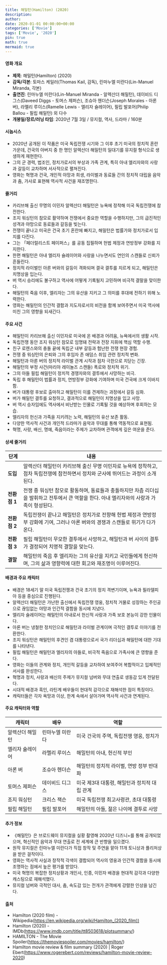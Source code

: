 ```yaml
---
title: 해밀턴(Hamilton) (2020)
description: 
author: 
date: 2020-01-01 00:00:00+00:00
categories: ['Movie']
tags: ['Movie', '2020']
pin: true
math: true
mermaid: true
---
```

#### 영화 개요

- **제목**: 해밀턴(Hamilton) (2020)  
- **감독/각본**: 토마스 케일러(Thomas Kail, 감독), 린마누엘 미란다(Lin-Manuel Miranda, 각본)  
- **출연진**: 린마누엘 미란다(Lin-Manuel Miranda - 알렉산더 해밀턴), 데이비드 디그스(Daveed Diggs - 토머스 제퍼슨), 조슈아 헨더슨(Joseph Morales - 아론 버), 라멜리 루이스(Ramelle Lewis - 엘리자 슐레이어), 필립 발포어(Philip Ballou - 필립 해밀턴) 외 다수  
- **개봉일/장르/러닝 타임**: 2020년 7월 3일 / 뮤지컬, 역사, 드라마 / 160분  

#### 시놉시스

- 2020년 공개된 이 작품은 미국 독립전쟁 시기와 그 이후 초기 미국의 정치적 혼란 가운데, 건국의 아버지 중 한 명인 알렉산더 해밀턴의 일대기를 뮤지컬 형식으로 생생하게 재현한다.  
- 그의 군 경력, 법조인, 정치가로서의 부상과 가족 관계, 특히 아내 엘리자와의 사랑과 갈등이 교차하며 서사적으로 펼쳐진다.  
- 영화는 혁명과 건국, 개인적 야망과 희생, 라이벌과 동료들 간의 정치적 대립을 음악과 춤, 가사로 표현해 역사적 사건을 재조명한다.  

#### 줄거리

- 카리브해 출신 무명의 이민자 알렉산더 해밀턴은 뉴욕에 정착해 미국 독립전쟁에 참전한다.  
- 조지 워싱턴의 참모로 활약하며 전쟁에서 중요한 역할을 수행하지만, 그의 급진적인 성격과 야망으로 동료들과 갈등을 빚는다.  
- 전쟁이 끝나고 미국은 건국 초기 혼란에 빠지고, 해밀턴은 법률가와 정치가로서 입지를 다진다.  
- 그는 「페더럴리스트 페이퍼스」를 공동 집필하며 헌법 제정과 연방정부 강화를 지지한다.  
- 한편 해밀턴은 아내 엘리자 슐레이어와 사랑을 나누면서도 연인의 스캔들로 신뢰가 흔들린다.  
- 정치적 라이벌인 아론 버와의 갈등이 격화되며 결국 결투를 치르게 되고, 해밀턴은 치명상을 입는다.  
- 버 역시 승리에도 불구하고 역사에 어떻게 기록될지 고민하며 비극적 결말을 맞이한다.  
- 해밀턴의 죽음 이후, 엘리자는 그의 유산을 지키고 그 의미를 후대에 전하기 위해 노력한다.  
- 영화는 해밀턴의 인간적 결함과 지도자로서의 비전을 함께 보여주면서 미국 역사에 미친 그의 영향을 되새긴다.  

#### 주요 사건

- 해밀턴이 카리브해 출신 이민자로 미국에 온 배경과 어려움, 뉴욕에서의 생활 시작.  
- 독립전쟁 동안 조지 워싱턴 참모로 임명돼 전략과 전장 지휘에 핵심 역할 수행.  
- 친구 로렌스와의 충돌 끝에 독립군 내부 갈등과 험난한 전쟁 현장 경험.  
- 전쟁 중 워싱턴의 은퇴와 그의 후임자 존 애덤스 취임 관련 정치적 변화.  
- 해밀턴과 아론 버의 정치적 라이벌 관계 시작과 점차 극한으로 치닫는 긴장.  
- 해밀턴의 부정 사건(마리아 레이놀즈 스캔들) 폭로와 정치적 위기.  
- 그의 아들 필립 해밀턴이 정치적 경쟁자와의 결투에서 사망하는 비극.  
- 독립 후 해밀턴이 법률과 정치, 연방정부 강화에 기여하며 미국 건국에 크게 이바지함.  
- 버가 대통령 후보로 출마하고 해밀턴이 이를 견제하는 과정에서 갈등 심화.  
- 버가 해밀턴 결투를 요청하고, 결과적으로 해밀턴이 치명상을 입고 사망.  
- 버 역시 승자임에도 역사에서 비난받는 인물로 기록될 것을 예상하며 후회하는 모습.  
- 엘리자의 헌신과 가족을 지키려는 노력, 해밀턴의 유산 보존 활동.  
- 다양한 역사적 사건과 개인적 드라마가 음악과 무대를 통해 역동적으로 표현됨.  
- 혁명, 사랑, 배신, 명예, 죽음이라는 주제가 교차하며 관객에게 깊은 여운을 준다.  

#### 상세 줄거리

| **단계**     | **내용**                                                                                                                                                     |
|--------------|--------------------------------------------------------------------------------------------------------------------------------------------------------------|
| **도입**    | 알렉산더 해밀턴이 카리브해 출신 무명 이민자로 뉴욕에 정착하고, 점차 독립전쟁에 참전하면서 정치와 군사에 뛰어드는 과정이 소개된다.                                         |
| **전환점 1** | 전쟁 중 워싱턴 참모로 활동하며, 동료들과 충돌하지만 차츰 리더십을 발휘하고 전투에서 큰 역할을 한다. 아내 엘리자와의 사랑과 가족이 형성된다.                                   |
| **전환점 2** | 독립전쟁이 끝나고 해밀턴은 정치가로 전향해 헌법 제정과 연방정부 강화에 기여, 그러나 아론 버와의 경쟁과 스캔들로 위기가 다가온다.                                       |
| **전환점 3** | 필립 해밀턴이 무모한 결투에서 사망하고, 해밀턴과 버 사이의 결투가 결정되어 치명적 결말을 맞는다.                                                             |
| **결말**    | 해밀턴의 죽음 후 엘리자는 그의 유산을 지키고 국민들에게 헌신하며, 그의 삶과 영향력에 대한 회고와 재조명이 이루어진다.                                              |

#### 배경과 주요 캐릭터

- 배경은 18세기 말 미국 독립전쟁과 건국 초기의 정치 격변기이며, 뉴욕과 필라델피아 등을 중심으로 진행된다.  
- 알렉산더 해밀턴은 가난한 출신에서 독립전쟁 영웅, 정치적 거물로 성장하는 주인공으로 끊임없는 야망과 인간적 결함을 동시에 지녔다.  
- 엘리자 슐레이어는 해밀턴의 아내로서 헌신적 사랑과 가족 보호 본능이 강한 인물이다.  
- 아론 버는 냉철한 정치인으로 해밀턴과 라이벌 관계이며 극적인 결투로 이야기를 전환한다.  
- 조지 워싱턴은 해밀턴의 후견인 겸 대통령으로서 국가 리더십과 해밀턴에 대한 기대를 나타낸다.  
- 필립 해밀턴은 해밀턴과 엘리자의 아들로, 비극적 죽음으로 가족사에 큰 영향을 준다.  
- 영화는 이들의 관계와 정치, 개인적 갈등을 교차하여 보여주어 복합적이고 입체적인 서사를 완성한다.  
- 혁명과 정치, 사랑과 배신의 주제가 뮤지컬 넘버와 무대 연출로 생동감 있게 전달된다.  
- 시대적 배경과 흑인, 라틴계 배우들이 현대적 감각으로 재해석한 점이 특징이다.  
- 캐릭터들은 각자 욕망과 이상, 한계 속에서 살아가며 역사적 사건과 연계된다.  

#### 주요 캐릭터와 역할

| **캐릭터**        | **배우**            | **역할**                                   |
|-------------------|---------------------|--------------------------------------------|
| 알렉산더 해밀턴   | 린마누엘 미란다     | 미국 건국의 주역, 독립전쟁 영웅, 정치가      |
| 엘리자 슐레이어   | 라멜리 루이스       | 해밀턴의 아내, 헌신적 부인                   |
| 아론 버           | 조슈아 헨더슨       | 해밀턴의 정치적 라이벌, 연방 정부 반대파      |
| 토머스 제퍼슨     | 데이비드 디그스     | 미국 제3대 대통령, 해밀턴과 정치적 대립 관계  |
| 조지 워싱턴       | 크리스 잭슨         | 미국 독립전쟁 최고사령관, 초대 대통령        |
| 필립 해밀턴       | 필립 발포어         | 해밀턴의 아들, 젊은 나이에 결투로 사망        |

#### 추가 정보

- 《해밀턴》은 브로드웨이 뮤지컬을 실황 촬영해 2020년 디즈니+를 통해 공개되었으며, 혁신적인 음악과 무대 연출로 전 세계에 큰 반향을 일으켰다.  
- 원작 뮤지컬은 린마누엘 미란다가 직접 창작 및 주연을 맡아 11개 토니상과 퓰리처상을 받은 걸작이다.  
- 영화는 역사적 사실과 창작적 각색이 결합되어 역사의 영웅과 인간적 결함을 동시에 조명하는 점에서 높은 평가를 받았다.  
- 미국 혁명의 복잡한 정치상황과 개인사, 인종, 이민자 배경을 현대적 감각과 다양한 캐스팅으로 재해석했다.  
- 뮤지컬 넘버와 극적인 대사, 춤, 속도감 있는 전개가 관객에게 강렬한 인상을 남긴다.

#### 출처

- Hamilton (2020 film) - Wikipedia(https://en.wikipedia.org/wiki/Hamilton_(2020_film))  
- Hamilton (2020) - IMDb(https://www.imdb.com/title/tt8503618/plotsummary/)  
- HAMILTON - The Movie Spoiler(https://themoviespoiler.com/movies/hamilton/)  
- Hamilton movie review & film summary (2020) | Roger Ebert(https://www.rogerebert.com/reviews/hamilton-movie-review-2020)
